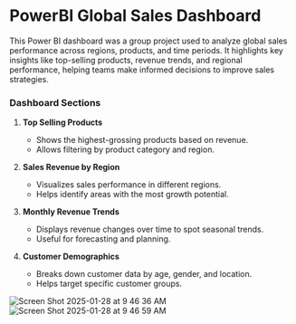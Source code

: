 # PowerBI Global Sales Dashboard
This Power BI dashboard was a group project used to analyze global sales performance across regions, products, and time periods. It highlights key insights like top-selling products, revenue trends, and regional performance, helping teams make informed decisions to improve sales strategies.

### Dashboard Sections

1. **Top Selling Products**  
   - Shows the highest-grossing products based on revenue.  
   - Allows filtering by product category and region.  

2. **Sales Revenue by Region**  
   - Visualizes sales performance in different regions.  
   - Helps identify areas with the most growth potential.  

3. **Monthly Revenue Trends**  
   - Displays revenue changes over time to spot seasonal trends.  
   - Useful for forecasting and planning.  

4. **Customer Demographics**  
   - Breaks down customer data by age, gender, and location.  
   - Helps target specific customer groups.  

![Screen Shot 2025-01-28 at 9 46 36 AM](https://github.com/user-attachments/assets/fa287544-7e84-4db8-86d8-9acd26f94acb)
![Screen Shot 2025-01-28 at 9 46 59 AM](https://github.com/user-attachments/assets/ef195aa1-ff8d-4b76-a67e-1e0eb3c632aa)
